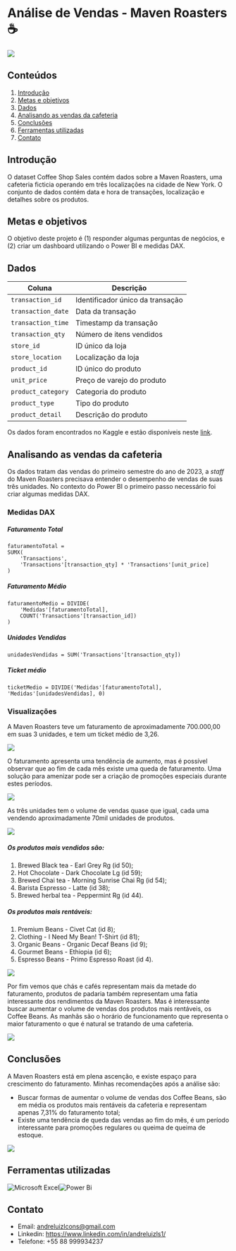 # Análise de Vendas - Maven Roasters ☕
![](doc/img/gregory-hayes-Jmc0PORTQ-A-unsplash.jpg)

## Conteúdos
1. [Introdução](#introdução)
2. [Metas e objetivos](#metas-e-objetivos)
3. [Dados](#dados)
4. [Analisando as vendas da cafeteria](#analisando-as-vendas-da-cafeteria)
5. [Conclusões](#conclusões-e-o-dashboard)
6. [Ferramentas utilizadas](#ferramentas-utilizadas)
7. [Contato](#contato)

## Introdução
O dataset Coffee Shop Sales contém dados sobre a Maven Roasters, uma cafeteria ficticia operando em três localizações na cidade de New York. O conjunto de dados contém data e hora de transações, localização e detalhes sobre os produtos.

## Metas e objetivos
O objetivo deste projeto é (1) responder algumas perguntas de negócios, e (2) criar um dashboard utilizando o Power BI e medidas DAX.

## Dados
|Coluna|Descrição|
|---|---|
|``transaction_id``|Identificador único da transação|
|``transaction_date``|Data da transação|
|``transaction_time``|Timestamp da transação|
|``transaction_qty``|Número de itens vendidos|
|``store_id``|ID único da loja|
|``store_location``|Localização da loja|
|``product_id``|ID único do produto|
|``unit_price``|Preço de varejo do produto|
|``product_category``|Categoria do produto|
|``product_type``|Tipo do produto|
|``product_detail``|Descrição do produto|

Os dados foram encontrados no Kaggle e estão disponíveis neste [link](https://www.kaggle.com/datasets/ahmedabbas757/coffee-sales?select=Coffee+Shop+Sales.xlsx).

## Analisando as vendas da cafeteria
Os dados tratam das vendas do primeiro semestre do ano de 2023, a _staff_ do Maven Roasters precisava entender o desempenho de vendas de suas três unidades. No contexto do Power BI o primeiro passo necessário foi criar algumas medidas DAX.

### Medidas DAX

##### Faturamento Total
```DAX
faturamentoTotal = 
SUMX(
    'Transactions', 
    'Transactions'[transaction_qty] * 'Transactions'[unit_price]
)
```
##### Faturamento Médio
```DAX
faturamentoMedio = DIVIDE(
    'Medidas'[faturamentoTotal],
    COUNT('Transactions'[transaction_id])
)
```
##### Unidades Vendidas
```DAX
unidadesVendidas = SUM('Transactions'[transaction_qty])
```
##### Ticket médio
```DAX
ticketMedio = DIVIDE('Medidas'[faturamentoTotal], 'Medidas'[unidadesVendidas], 0)
```
### Visualizações

A Maven Roasters teve um faturamento de aproximadamente 700.000,00 em suas 3 unidades, e tem um ticket médio de 3,26. 

![](doc/img/cartoes.png)

O faturamento apresenta uma tendência de aumento, mas é possível observar que ao fim de cada mês existe uma queda de faturamento. Uma solução para amenizar pode ser a criação de promoções especiais durante estes períodos. 

![](doc/img/graficolinha.png)

As três unidades tem o volume de vendas quase que igual, cada uma vendendo aproximadamente 70mil unidades de produtos. 

![](doc/img/mapa.png)

##### Os produtos mais vendidos são:
1. Brewed Black tea - Earl Grey Rg (id 50);
2. Hot Chocolate - Dark Chocolate Lg (id 59);
3. Brewed Chai tea - Morning Sunrise Chai Rg (id 54);
4. Barista Espresso - Latte (id 38);
5. Brewed herbal tea - Peppermint Rg (id 44).

##### Os produtos mais rentáveis:
1. Premium Beans - Civet Cat (id 8);
2. Clothing - I Need My Bean! T-Shirt (id 81);
3. Organic Beans - Organic Decaf Beans (id 9);
4. Gourmet Beans - Ethiopia (id 6);
5. Espresso Beans - Primo Espresso Roast (id 4).

![](doc/img/produtos.png)

Por fim vemos que chás e cafés representam mais da metade do faturamento, produtos de padaria também representam uma fatia interessante dos rendimentos da Maven Roasters. Mas é interessante buscar aumentar o volume de vendas dos produtos mais rentáveis, os Coffee Beans. As manhãs são o horário de funcionamento que representa o maior faturamento o que é natural se tratando de uma cafeteria.

![](doc/img/faturamentos.png)

## Conclusões
A Maven Roasters está em plena ascenção, e existe espaço para crescimento do faturamento. Minhas recomendações após a análise são:
- Buscar formas de aumentar o volume de vendas dos Coffee Beans, são em média os produtos mais rentáveis da cafeteria e representam apenas 7,31% do faturamento total;
- Existe uma tendência de queda das vendas ao fim do mês, é um período interessante para promoções regulares ou queima de queima de estoque.

![](doc/img/dashboard.png)

## Ferramentas utilizadas
![Microsoft Excel](https://img.shields.io/badge/Microsoft_Excel-217346?style=for-the-badge&logo=microsoft-excel&logoColor=white)![Power Bi](https://img.shields.io/badge/power_bi-F2C811?style=for-the-badge&logo=powerbi&logoColor=black)

## Contato
- Email: andreluizlcons@gmail.com
- Linkedin: https://www.linkedin.com/in/andreluizls1/
- Telefone: +55 88 999934237